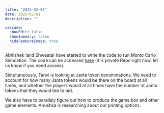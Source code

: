 ```yaml
---
title: "2025-02-01"
date: 2025-02-01
description: ""

cascade:
  showEdit: false
  showSummary: false
  hideFeatureImage: true
---
```

Abhishek (and Shweata) have started to write the code to run Monto Carlo Simulation. The code can be accessed [here](https://github.com/ham-saat-saat-hai/dilemma-card-points-simulation) (it is private Repo right now. let us know if you need access).

Simultaneously, Tanvi is looking at Janta token denominations. We need to account for how many Janta tokens would be there on the board at all times, and whether the players would at all times have the number of Janta tokens that they would like to bid.

We also have to parallely figure out how to produce the game box and other game elements. Anushka is researching about our printing options.
